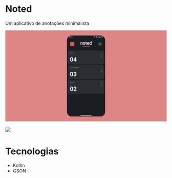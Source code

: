 # Noted
Um aplicativo de anotações minimalista

![noted-banner](https://github.com/deyvidandrades/Noted/blob/master/app/src/main/res/noted-banner.png)

<a href="https://play.google.com/store/apps/details?id=com.dws.noted" target="_blank">
  <img src="https://play.google.com/intl/en_us/badges/static/images/badges/en_badge_web_generic.png" width="200">
</a>

# Tecnologias
* Kotlin
* GSON

